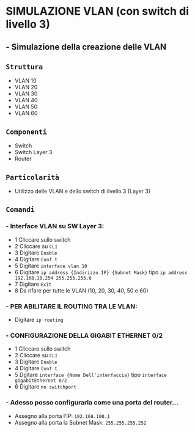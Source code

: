 # SIMULAZIONE VLAN (con switch di livello 3)
## - Simulazione della creazione delle VLAN
## `Struttura`
- VLAN 10
- VLAN 20
- VLAN 30
- VLAN 40
- VLAN 50
- VLAN 60
## `Componenti`
- Switch
- Switch Layer 3
- Router
## `Particolarità`
- Utilizzo delle VLAN e dello switch di livello 3 (Layer 3)
## `Comandi`
### - Interface VLAN su SW Layer 3:
  -  1 Cliccare sullo switch
  -  2 Cliccare su `CLI`
  -  3 Digitare `Enable`
  -  4 Digitare `Conf t`
  -  5 Digitare `interface vlan 10`
  -  6 Digitare `ip address {Indirizzo IP} {Subnet Mask}` tipo `ip address 192.168.10.254 255.255.255.0`
  -  7 Digitare `Exit`
  -  8 Da rifare per tutte le VLAN (10, 20, 30, 40, 50 e 60)

### - PER ABILITARE IL ROUTING TRA LE VLAN:
  - Digitare `ip routing`

### - CONFIGURAZIONE DELLA GIGABIT ETHERNET 0/2
  -  1 Cliccare sullo switch
  -  2 Cliccare su `CLI`
  -  3 Digitare `Enable`
  -  4 Digitare `Conf t`
  -  5 Dgitare `interface {Nome Dell'interfaccia}` tipo `interface gigabitEthernet 0/2`
  -  6 Digitare `no switchport`

### - Adesso posso configurarla come una porta del router...
- Assegno alla porta  l'IP: `192.168.100.1`
- Assegno alla porta la Subnet Mask: `255.255.255.252`
